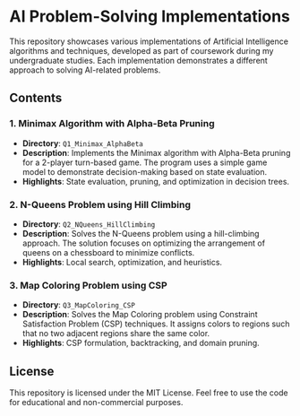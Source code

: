 # AI Problem-Solving Implementations

This repository showcases various implementations of Artificial Intelligence algorithms and techniques, developed as part of coursework during my undergraduate studies. Each implementation demonstrates a different approach to solving AI-related problems.

## Contents

### 1. Minimax Algorithm with Alpha-Beta Pruning
- **Directory**: `Q1_Minimax_AlphaBeta`
- **Description**: Implements the Minimax algorithm with Alpha-Beta pruning for a 2-player turn-based game. The program uses a simple game model to demonstrate decision-making based on state evaluation.
- **Highlights**: State evaluation, pruning, and optimization in decision trees.

### 2. N-Queens Problem using Hill Climbing
- **Directory**: `Q2_NQueens_HillClimbing`
- **Description**: Solves the N-Queens problem using a hill-climbing approach. The solution focuses on optimizing the arrangement of queens on a chessboard to minimize conflicts.
- **Highlights**: Local search, optimization, and heuristics.

### 3. Map Coloring Problem using CSP
- **Directory**: `Q3_MapColoring_CSP`
- **Description**: Solves the Map Coloring problem using Constraint Satisfaction Problem (CSP) techniques. It assigns colors to regions such that no two adjacent regions share the same color.
- **Highlights**: CSP formulation, backtracking, and domain pruning.

## License
This repository is licensed under the MIT License. Feel free to use the code for educational and non-commercial purposes.
